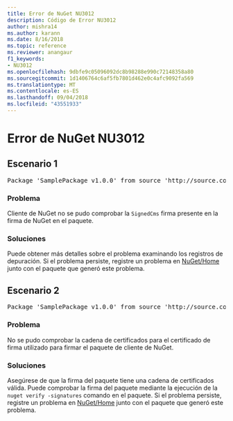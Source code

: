 ```yaml
---
title: Error de NuGet NU3012
description: Código de Error NU3012
author: mishra14
ms.author: karann
ms.date: 8/16/2018
ms.topic: reference
ms.reviewer: anangaur
f1_keywords:
- NU3012
ms.openlocfilehash: 9dbfe9c05096092dc8b98288e990c72148358a80
ms.sourcegitcommit: 1d1406764c6af5fb7801d462e0c4afc9092fa569
ms.translationtype: MT
ms.contentlocale: es-ES
ms.lasthandoff: 09/04/2018
ms.locfileid: "43551933"
---
```

# <a name="nuget-error-nu3012"></a>Error de NuGet NU3012

## <a name="scenario-1"></a>Escenario 1

<pre>Package 'SamplePackage v1.0.0' from source 'http://source.com/index.json': The primary signature validation failed.</pre>

### <a name="issue"></a>Problema

Cliente de NuGet no se pudo comprobar la `SignedCms` firma presente en la firma de NuGet en el paquete.


### <a name="solution"></a>Soluciones

Puede obtener más detalles sobre el problema examinando los registros de depuración. Si el problema persiste, registre un problema en [NuGet/Home](https://github.com/NuGet/Home/issues) junto con el paquete que generó este problema.



## <a name="scenario-2"></a>Escenario 2

<pre>Package 'SamplePackage v1.0.0' from source 'http://source.com/index.json': The primary signature found a chain building issue:  A certificate chain processed, but terminated in a root certificate which is not trusted by the trust provider.</pre>

### <a name="issue"></a>Problema

No se pudo comprobar la cadena de certificados para el certificado de firma utilizado para firmar el paquete de cliente de NuGet.


### <a name="solution"></a>Soluciones

Asegúrese de que la firma del paquete tiene una cadena de certificados válida. Puede comprobar la firma del paquete mediante la ejecución de la `nuget verify -signatures` comando en el paquete. Si el problema persiste, registre un problema en [NuGet/Home](https://github.com/NuGet/Home/issues) junto con el paquete que generó este problema.


